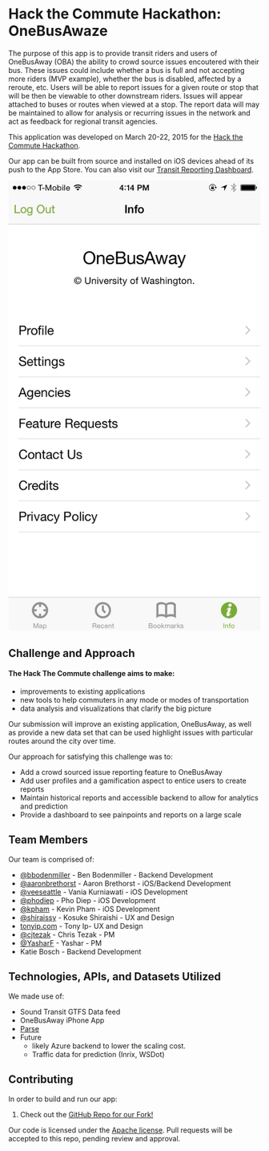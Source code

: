 # Hack the Commute Hackathon: OneBusAwaze

The purpose of this app is to provide transit riders and users of OneBusAway (OBA) the ability to crowd source issues encoutered with their bus. These issues could include whether a bus is full and not accepting more riders (MVP example), whether the bus is disabled, affected by a reroute, etc. Users will be able to report issues for a given route or stop that will be then be viewable to other downstream riders. Issues will appear attached to buses or routes when viewed at a stop. The report data will may be maintained to allow for analysis or recurring issues in the network and act as feedback for regional transit agencies.  

This application was developed on March 20-22, 2015 for the [Hack the Commute Hackathon](https://codeforseattle.hackpad.com/Hack-the-Commute-2h8AsgMYcB8).

Our app can be built from source and installed on iOS devices ahead of its push to the App Store.  You can also visit our [Transit Reporting Dashboard](http://onebusawaze.github.io/onebusawaze-dashboard).

![App Screenshot 1](screenshots/Info.png)


## Challenge and Approach

#### The Hack The Commute challenge aims to make:
  - improvements to existing applications
  - new tools to help commuters in any mode or modes of transportation
  - data analysis and visualizations that clarify the big picture 

Our submission will improve an existing application, OneBusAway, as well as provide a new data set that can be used highlight issues with particular routes around the city over time. 

Our approach for satisfying this challenge was to:
- Add a crowd sourced issue reporting feature to OneBusAway 
- Add user profiles and a gamification aspect to entice users to create reports
- Maintain historical reports and accessible backend to allow for analytics and prediction
- Provide a dashboard to see painpoints and reports on a large scale

## Team Members

Our team is comprised of:

- [@bbodenmiller](https://github.com/bbodenmiller) - Ben Bodenmiller - Backend Development
- [@aaronbrethorst](https://github.com/aaronbrethorst) - Aaron Brethorst - iOS/Backend Development
- [@veeseattle](https://github.com/veeseattle) - Vania Kurniawati - iOS Development
- [@phodiep](https://github.com/phodiep) - Pho Diep -  iOS Development
- [@kpham](https://github.com/kpham) - Kevin Pham - iOS Development
- [@shiraissy](https://twitter.com/shiraissy) - Kosuke Shiraishi - UX and Design
- [tonyip.com](http://www.tonyip.com/) - Tony Ip- UX and Design
- [@cjtezak](https://github.com/cjtezak) - Chris Tezak - PM
- [@YasharF](http://github.com/YasharF) - Yashar - PM
- Katie Bosch - Backend Development

## Technologies, APIs, and Datasets Utilized

We made use of:

- Sound Transit GTFS Data feed
- OneBusAway iPhone App
- [Parse](https://www.parse.com)
- Future
  - likely Azure backend to lower the scaling cost.
  - Traffic data for prediction (Inrix, WSDot)

## Contributing

In order to build and run our app:

1. Check out the [GitHub Repo for our Fork!](https://github.com/OneBusAwaze/onebusaway-iphone)


Our code is licensed under the [Apache license](LICENSE.md). Pull requests will be accepted to this repo, pending review and approval.
